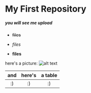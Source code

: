 # My First Repository
##### you will see me upload

  - ~~files~~

  - *files*

  - **files**

here's a picture:
![alt text](https://icon2.cleanpng.com/20180425/gcq/kisspng-smiley-emoticon-computer-icons-drawing-clip-art-roots-clipart-5ae050f78d0b70.3359465815246502315777.jpg)

|  and  | here's | a table |
|:-----:|:------:|:-------:|
|   :)  |   :)   |    :)   |
